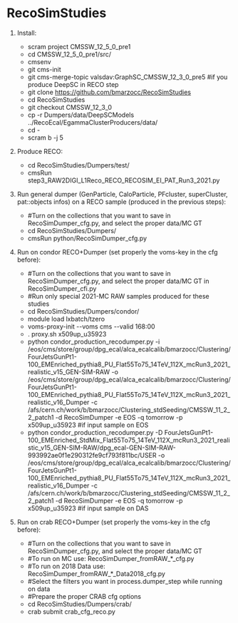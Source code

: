 # RecoSimStudies

1) Install:

    * scram project CMSSW_12_5_0_pre1
    * cd CMSSW_12_5_0_pre1/src/
    * cmsenv
    * git cms-init
    * git cms-merge-topic valsdav:GraphSC_CMSSW_12_3_0_pre5 #if you produce DeepSC in RECO step
    * git clone https://github.com/bmarzocc/RecoSimStudies
    * cd RecoSimStudies
    * git checkout CMSSW_12_3_0
    * cp -r Dumpers/data/DeepSCModels ../RecoEcal/EgammaClusterProducers/data/
    * cd -
    * scram b -j 5

2) Produce RECO:

    * cd RecoSimStudies/Dumpers/test/
    * cmsRun step3_RAW2DIGI_L1Reco_RECO_RECOSIM_EI_PAT_Run3_2021.py

3) Run general dumper (GenParticle, CaloParticle, PFcluster, superCluster, pat::objects infos) on a RECO sample (produced in the previous steps):
    
    * #Turn on the collections that you want to save in RecoSimDumper_cfg.py, and select the proper data/MC GT
    * cd RecoSimStudies/Dumpers/
    * cmsRun python/RecoSimDumper_cfg.py

4) Run on condor RECO+Dumper (set properly the voms-key in the cfg before):

    * #Turn on the collections that you want to save in RecoSimDumper_cfg.py, and select the proper data/MC GT in RecoSimDumper_cfi.py
    * #Run only special 2021-MC RAW samples produced for these studies
    * cd RecoSimStudies/Dumpers/condor/
    * module load lxbatch/tzero
    * voms-proxy-init --voms cms --valid 168:00
    * . proxy.sh x509up_u35923
    * python condor_production_recodumper.py -i /eos/cms/store/group/dpg_ecal/alca_ecalcalib/bmarzocc/Clustering/FourJetsGunPt1-100_EMEnriched_pythia8_PU_Flat55To75_14TeV_112X_mcRun3_2021_realistic_v15_GEN-SIM-RAW -o /eos/cms/store/group/dpg_ecal/alca_ecalcalib/bmarzocc/Clustering/FourJetsGunPt1-100_EMEnriched_pythia8_PU_Flat55To75_14TeV_112X_mcRun3_2021_realistic_v16_Dumper -c /afs/cern.ch/work/b/bmarzocc/Clustering_stdSeeding/CMSSW_11_2_2_patch1 -d RecoSimDumper -e EOS -q tomorrow -p x509up_u35923 #if input sample on EOS
    * python condor_production_recodumper.py -D FourJetsGunPt1-100_EMEnriched_StdMix_Flat55To75_14TeV_112X_mcRun3_2021_realistic_v15_GEN-SIM-RAW/dpg_ecal-GEN-SIM-RAW-993992ae0f1e290312fe9cf793f811bc/USER -o /eos/cms/store/group/dpg_ecal/alca_ecalcalib/bmarzocc/Clustering/FourJetsGunPt1-100_EMEnriched_pythia8_PU_Flat55To75_14TeV_112X_mcRun3_2021_realistic_v16_Dumper -c /afs/cern.ch/work/b/bmarzocc/Clustering_stdSeeding/CMSSW_11_2_2_patch1 -d RecoSimDumper -e EOS -q tomorrow -p x509up_u35923 #if input sample on DAS 

5) Run on crab RECO+Dumper (set properly the voms-key in the cfg before):
    
    * #Turn on the collections that you want to save in RecoSimDumper_cfg.py, and select the proper data/MC GT
    * #To run on MC use: RecoSimDumper_fromRAW_*_cfg.py
    * #To run on 2018 Data use: RecoSimDumper_fromRAW_*_Data2018_cfg.py
    * #Select the filters you want in process.dumper_step while running on data
    * #Prepare the proper CRAB cfg options
    * cd RecoSimStudies/Dumpers/crab/
    * crab submit crab_cfg_reco.py
    
